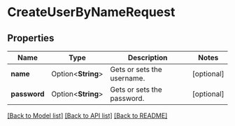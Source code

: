 # CreateUserByNameRequest

## Properties

Name | Type | Description | Notes
------------ | ------------- | ------------- | -------------
**name** | Option<**String**> | Gets or sets the username. | [optional]
**password** | Option<**String**> | Gets or sets the password. | [optional]

[[Back to Model list]](../README.md#documentation-for-models) [[Back to API list]](../README.md#documentation-for-api-endpoints) [[Back to README]](../README.md)


